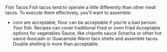 Fish Tacos
Fish tacos tend to operate a little differently than other meat tacos. To execute them effectively, you'll want to assemble:

 - corn are acceptable, flour can be acceptable if you're a bad person.
Your fish. Recipes can cover traditional fried or oven fried
Acceptable options for vegetables
Sauce, like chipotle sauce
Sriracha or other hot sauce
Avocado or Guacamole
Warm taco shells and assemble tacos. Double shelling is more than acceptable.

